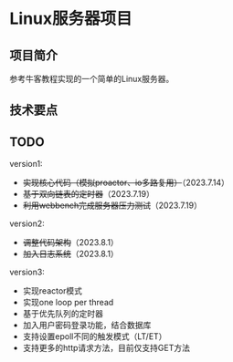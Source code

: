 # Linux服务器项目

## 项目简介
参考牛客教程实现的一个简单的Linux服务器。

## 技术要点

## TODO
version1:
- ~~实现核心代码（模拟proactor、io多路复用）~~（2023.7.14）
- ~~基于双向链表的定时器~~（2023.7.19）
- ~~利用webbench完成服务器压力测试~~（2023.7.19）

version2:
- ~~调整代码架构~~（2023.8.1）
- ~~加入日志系统~~（2023.8.1）

version3:
- 实现reactor模式
- 实现one loop per thread
- 基于优先队列的定时器
- 加入用户密码登录功能，结合数据库
- 支持设置epoll不同的触发模式（LT/ET）
- 支持更多的http请求方法，目前仅支持GET方法

